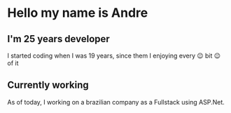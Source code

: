 # Hello my name is Andre

## I'm 25 years developer

I started coding when I was 19 years, since them I enjoying every 😉 bit 😉 of it

## Currently working

As of today, I working on a brazilian company as a Fullstack using ASP.Net. 

<!---
- 👋 Hi, I’m @AndreDilay
- 👀 I’m interested in ...
- 🌱 I’m currently learning ...
- 💞️ I’m looking to collaborate on ...
- 📫 How to reach me ...
--->
<!---
AndreDilay/AndreDilay is a ✨ special ✨ repository because its `README.md` (this file) appears on your GitHub profile.
You can click the Preview link to take a look at your changes.
--->
